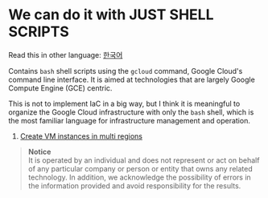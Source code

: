 # We can do it with JUST SHELL SCRIPTS

Read this in other language: [한국어](README.ko.md)

Contains ```bash``` shell scripts using the ```gcloud``` command, Google Cloud's command line interface. It is aimed at technologies that are largely Google Compute Engine (GCE) centric.

This is not to implement IaC in a big way, but I think it is meaningful to organize the Google Cloud infrastructure with only the ```bash``` shell, which is the most familiar language for infrastructure management and operation.

1. [Create VM instances in multi regions](./create-vm-instances-in-multi-regions/)

> **Notice**  
It is operated by an individual and does not represent or act on behalf of any particular company or person or entity that owns any related technology. In addition, we acknowledge the possibility of errors in the information provided and avoid responsibility for the results.

